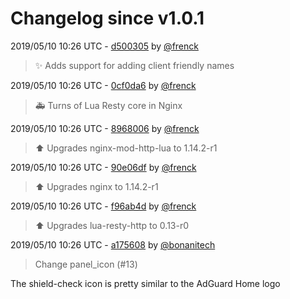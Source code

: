 # Changelog since v1.0.1

2019/05/10 10:26 UTC - [d500305](https://github.com/hassio-addons/addon-adguard-home/commit/d500305a1fd6ddaac6343b7e67239d4cead3ce4f) by [@frenck](https://github.com/frenck)
> :sparkles: Adds support for adding client friendly names 

2019/05/10 10:26 UTC - [0cf0da6](https://github.com/hassio-addons/addon-adguard-home/commit/0cf0da6983db1631c93a6087a67d801dba4245af) by [@frenck](https://github.com/frenck)
> :ambulance: Turns of Lua Resty core in Nginx 

2019/05/10 10:26 UTC - [8968006](https://github.com/hassio-addons/addon-adguard-home/commit/8968006dd0f637bb7c3b214629f035c7653e2016) by [@frenck](https://github.com/frenck)
> :arrow_up: Upgrades nginx-mod-http-lua to 1.14.2-r1 

2019/05/10 10:26 UTC - [90e06df](https://github.com/hassio-addons/addon-adguard-home/commit/90e06dfe0066e259417fe86b2d10b2337a9e203d) by [@frenck](https://github.com/frenck)
> :arrow_up: Upgrades nginx to 1.14.2-r1 

2019/05/10 10:26 UTC - [f96ab4d](https://github.com/hassio-addons/addon-adguard-home/commit/f96ab4d5cc0b5f442d645c21217a19681030eb97) by [@frenck](https://github.com/frenck)
> :arrow_up: Upgrades lua-resty-http to 0.13-r0 

2019/05/10 10:26 UTC - [a175608](https://github.com/hassio-addons/addon-adguard-home/commit/a1756089220af2ab5c60c840e32ddfe49ef4cd74) by [@bonanitech](https://github.com/bonanitech)
> Change panel_icon (#13)

The shield-check icon is pretty similar to the AdGuard Home logo 

